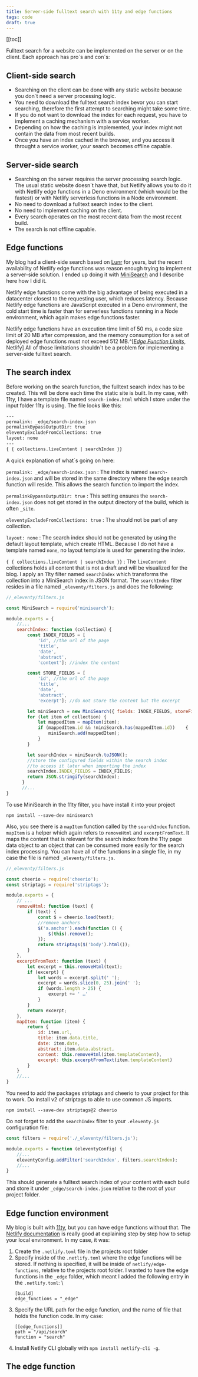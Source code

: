 ```yaml
---
title: Server-side fulltext search with 11ty and edge functions
tags: code
draft: true
---
```

[[toc]]

Fulltext search for a website can be implemented on the server or on the client. Each approach has pro´s and con´s:

## Client-side search
- Searching on the client can be done with any static website because you don´t need a server processing logic.
- You need to download the fulltext search index bevor you can start searching, therefore the first attempt to searching might take some time.
- If you do not want to download the index for each request, you have to implement a caching mechanism with a service worker.
- Depending on how the caching is implemented, your index might not contain the data from most recent builds.
- Once you have an index cached in the browser, and you access it throught a service worker, your search becomes offline capable.

## Server-side search
- Searching on the server requires the server processing search logic. The usual static website doesn´t have that, but Netlify allows you to do it with Netlify edge functions in a Deno environment (which would be the fastest) or with Netlify serverless functions in a Node environment.
- No need to download a fulltext search index to the client.
- No need to implement caching on the client.
- Every search operates on the most recent data from the most recent build.
- The search is not offline capable.

## Edge functions

My blog had a client-side search based on [Lunr](https://lunrjs.com) for years, but the recent availability of Netlify edge functions was reason enough trying to implement a server-side solution. I ended up doing it with [MiniSearch](https://github.com/lucaong/minisearch) and I describe here how I did it.

Netlify edge functions come with the big advantage of being executed in a datacenter closest to the requesting user, which reduces latency. Because Netlify edge functions are JavaScript executed in a Deno environment, the cold start time is faster than for serverless functions running in a Node environment, which again makes edge functions faster.

Netlify edge functions have an execution time limit of 50 ms, a code size limit of 20 MB after compression, and the memory consumption for a set of deployed edge functions must not exceed 512 MB.^[[<cite>Edge Function Limits</cite>](https://docs.netlify.com/edge-functions/limits/), Netlify] All of those limitations shouldn´t be a problem for implementing a server-side fulltext search. 

## The search index

Before working on the search function, the fulltext search index has to be created. This will be done each time the static site is built. In my case, with 11ty, I have a template file named `search-index.html` which I store under the input folder 11ty is using. The file looks like this:

```html
---
permalink: _edge/search-index.json
permalinkBypassOutputDir: true
eleventyExcludeFromCollections: true
layout: none
---
{ { collections.liveContent | searchIndex }}
```

A quick explanation of what´s going on here:

`permalink: _edge/search-index.json`
: The index is named `search-index.json` and will be stored in the same directory where the edge search function will reside. This allows the search function to import the index.

`permalinkBypassOutputDir: true`
: This setting ensures the `search-index.json` does not get stored in the output directory of the build, which is often `_site`.

`eleventyExcludeFromCollections: true`
: The should not be part of any collection.

`layout: none`
: The search index should not be generated by using the default layout template, which create HTML. Because I do not have a template named `none`, no layout template is used for generating the index.

`{ { collections.liveContent | searchIndex }}`
: The `liveContent` collections holds all content that is not a draft and will be visualized for the blog. I apply an 11ty filter named `searchIndex` which transforms the collection into a MiniSearch index in JSON format. The `searchIndex` filter resides in a file named `_eleventy/filters.js` and does the following:

```js
//_eleventy/filters.js

const MiniSearch = require('minisearch');

module.exports = {
    //...
    searchIndex: function (collection) {
        const INDEX_FIELDS = [
            'id', //the url of the page
            'title',
            'date',
            'abstract',
            'content']; //index the content

        const STORE_FIELDS = [
            'id', //the url of the page
            'title',
            'date',
            'abstract',
            'excerpt']; //do not store the content but the excerpt

        let miniSearch = new MiniSearch({ fields: INDEX_FIELDS, storeFields: STORE_FIELDS });
        for (let item of collection) {
            let mappedItem = mapItem(item);
            if (mappedItem.id && !miniSearch.has(mappedItem.id))    {
                miniSearch.add(mappedItem);
            }
        }

        let searchIndex = miniSearch.toJSON();
        //store the configured fields within the search index
        //to access it later when importing the index
        searchIndex.INDEX_FIELDS = INDEX_FIELDS;
        return JSON.stringify(searchIndex);
      }
      //...
}
```

To use MiniSearch in the 11ty filter, you have install it into your project

```shell
npm install --save-dev minisearch
```

Also, you see there is a `mapItem` function called by the `searchIndex` function. `mapItem` is a helper which again refers to `removeHtml` and `excerptFromText`. It maps the content that is relevant for the search index from the 11ty page data object to an object that can be consumed more easily for the search index processing. You can have all of the functions in a single file, in my case the file is named `_eleventy/filters.js`.

```js
//_eleventy/filters.js

const cheerio = require('cheerio');
const striptags = require('striptags');

module.exports = {
    // ...
    removeHtml: function (text) {	
        if (text) {
            const $ = cheerio.load(text);
            //remove anchors
            $('a.anchor').each(function () {
                $(this).remove();
            });
            return striptags($('body').html());
        }
    },
    excerptFromText: function (text) {
        let excerpt = this.removeHtml(text);
        if (excerpt) {
            let words = excerpt.split(' ');
            excerpt = words.slice(0, 25).join(' ');
            if (words.length > 25) {
                excerpt += ' …'
            }
        }
        return excerpt;
    },
    mapItem: function (item) {
        return {
            id: item.url,
            title: item.data.title,
            date: item.date,
            abstract: item.data.abstract,
            content: this.removeHtml(item.templateContent),
            excerpt: this.excerptFromText(item.templateContent)
        } 
    }
    //...
}
```
	
You need to add the packages striptags and cheerio to your project for this to work. Do install v2 of striptags to able to use common JS imports.

```shell
npm install --save-dev striptags@2 cheerio
```

Do not forget to add the `searchIndex` filter to your `.eleventy.js` configuration file:

```js
const filters = require('./_eleventy/filters.js');

module.exports = function (eleventyConfig) {
    //...
    eleventyConfig.addFilter('searchIndex', filters.searchIndex);
    //...
}
```

This should generate a fulltext search index of your content with each build and store it under `_edge/search-index.json` relative to the root of your project folder.

## Edge function environment

My blog is built with [11ty](https://www.11ty.dev), but you can have edge functions without that. The [Netlify documentation](https://docs.netlify.com/edge-functions/get-started/) is really good at explaining step by step how to setup your local environment. In my case, it was:

1. Create the `.netlify.toml` file in the projects root folder
2. Specify inside of the `.netlify.toml` where the edge functions will be stored. If nothing is specified, it will be inside of `netlify/edge-functions`, relative to the projects root folder. I wanted to have the edge functions in the `_edge` folder, which meant I added the following entry in the `.netlify.toml`: \
	```
	[build]
	edge_functions = "_edge"
	```
3. Specify the URL path for the edge function, and the name of file that holds the function code. In my case:
	```
	[[edge_functions]]
	path = "/api/search"
	function = "search"
	```
4. Install Netlify CLI globally with `npm install netlify-cli -g`.

## The edge function

